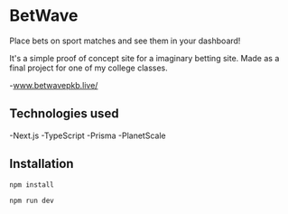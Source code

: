 # BetWave

Place bets on sport matches and see them in your dashboard!

It's a simple proof of concept site for a imaginary betting site. Made as a final project for one of my college classes.

-www.betwavepkb.live/

## Technologies used

-Next.js
-TypeScript
-Prisma
-PlanetScale

## Installation
```
npm install 
```
```
npm run dev 
```
